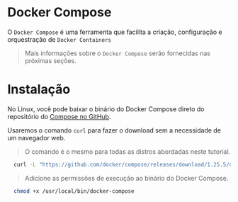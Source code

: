 # Docker Compose
O `Docker Compose` é uma ferramenta que facilita a criação, configuração e orquestração de `Docker Containers`

> Mais informações sobre o `Docker Compose` serão fornecidas nas próximas seções.

# Instalação
No Linux, você pode baixar o binário do Docker Compose direto do repositório do [Compose no GitHub][compose-github].

Usaremos o comando `curl` para fazer o download sem a necessidade de um navegador web.

> O comando é o mesmo para todas as distros abordadas neste tutorial.

```sh
  curl -L "https://github.com/docker/compose/releases/download/1.25.5/docker-compose-$(uname -s)-$(uname -m)" -o /usr/local/bin/docker-compose
```

> Adicione as permissões de execução ao binário do Docker Compose.

```sh
  chmod +x /usr/local/bin/docker-compose
```

[compose-github]: https://github.com/docker/compose
